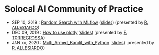 # Solocal AI Community of Practice

- SEP 10, 2019 : [Random Search with MLflow][1] ([slides][2]) (presented by [R. ALLESIARDO][3])
- DEC 09, 2019 : [How to use plotly][4] ([slides][5]) (presented by [F. TORREGROSSA][6])
- JAN xx, 2020 : [Multi_Armed_Bandit_with_Python][7] ([slides][8]) (presented by [R. ALLESIARDO][3])

[1]: https://github.com/pagesjaunes/AI_CoP/tree/master/2019_09_random_search
[2]: https://pagesjaunes.github.io/AI_CoP/2019_09_random_search/#/
[3]: https://github.com/rallesiardo
[4]: https://github.com/pagesjaunes/AI_CoP/tree/master/2019_12_plotly
[5]: https://pagesjaunes.github.io/AI_CoP/2019_12_plotly/#/
[6]: https://github.com/ftorregrossa
[7]: https://github.com/pagesjaunes/AI_CoP/tree/master/2020_01_mab
[8]: https://pagesjaunes.github.io/AI_CoP/2020_01_mab/#/
